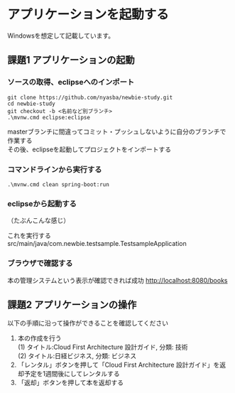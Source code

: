 # アプリケーションを起動する

Windowsを想定して記載しています。

## 課題1 アプリケーションの起動

### ソースの取得、eclipseへのインポート

```
git clone https://github.com/nyasba/newbie-study.git
cd newbie-study
git checkout -b <名前など別ブランチ>
.\mvnw.cmd eclipse:eclipse
```
masterブランチに間違ってコミット・プッシュしないように自分のブランチで作業する  
その後、eclipseを起動してプロジェクトをインポートする

### コマンドラインから実行する

```
.\mvnw.cmd clean spring-boot:run
```

### eclipseから起動する

（たぶんこんな感じ）

これを実行する
src/main/java/com.newbie.testsample.TestsampleApplication

### ブラウザで確認する

本の管理システムという表示が確認できれば成功
[http://localhost:8080/books](http://localhost:8080/books)

## 課題2 アプリケーションの操作

以下の手順に沿って操作ができることを確認してください

1. 本の作成を行う  
   (1)  タイトル:Cloud First Architecture 設計ガイド, 分類: 技術  
   (2)  タイトル:日経ビジネス, 分類: ビジネス
1. 「レンタル」ボタンを押して「Cloud First Architecture 設計ガイド」を返却予定を1週間後にしてレンタルする
1. 「返却」ボタンを押して本を返却する

